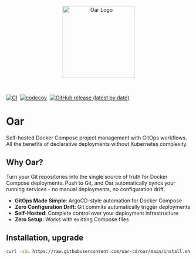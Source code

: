 <p align="center">
  <img src="web/assets/icons/logo.svg" alt="Oar Logo" width="196" height="196">
</p>
<br>

[![CI](https://github.com/oar-cd/oar/actions/workflows/ci.yml/badge.svg)](https://github.com/oar-cd/oar/actions/workflows/ci.yml)&nbsp;
[![codecov](https://codecov.io/gh/oar-cd/oar/graph/badge.svg?token=N1Dyy2nFt5)](https://codecov.io/gh/oar-cd/oar)&nbsp;
[![GitHub release (latest by date)](https://img.shields.io/github/v/release/oar-cd/oar)](https://github.com/oar-cd/oar/releases/latest)

# Oar

Self-hosted Docker Compose project management with GitOps workflows. All the benefits of declarative deployments without Kubernetes complexity.

## Why Oar?

Turn your Git repositories into the single source of truth for Docker Compose deployments. Push to Git, and Oar automatically syncs your running services - no manual deployments, no configuration drift.

- **GitOps Made Simple**: ArgoCD-style automation for Docker Compose
- **Zero Configuration Drift**: Git commits automatically trigger deployments
- **Self-Hosted**: Complete control over your deployment infrastructure
- **Zero Setup**: Works with existing Compose files

## Installation, upgrade

```bash
curl -sSL https://raw.githubusercontent.com/oar-cd/oar/main/install.sh | sudo bash
```
